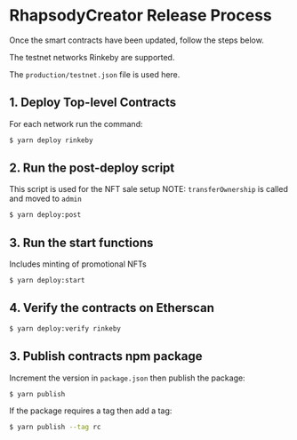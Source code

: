 # RhapsodyCreator Release Process

Once the smart contracts have been updated, follow the steps below.

The testnet networks Rinkeby are supported.

The `production/testnet.json` file is used here.

## 1. Deploy Top-level Contracts

For each network run the command:

```bash
$ yarn deploy rinkeby
```

## 2. Run the post-deploy script

This script is used for the NFT sale setup
NOTE: `transferOwnership` is called and moved to `admin`

```bash
$ yarn deploy:post
```

## 3. Run the start functions

Includes minting of promotional NFTs

```bash
$ yarn deploy:start
```

## 4. Verify the contracts on Etherscan

```bash
$ yarn deploy:verify rinkeby
```

## 3. Publish contracts npm package

Increment the version in `package.json` then publish the package:

```bash
$ yarn publish
```

If the package requires a tag then add a tag:

```bash
$ yarn publish --tag rc
```
